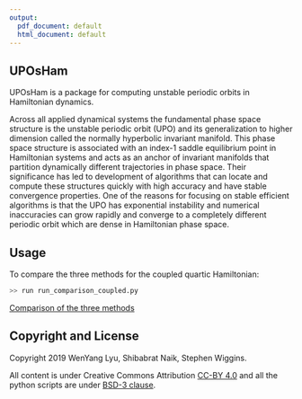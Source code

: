 ```yaml
---
output:
  pdf_document: default
  html_document: default
---
```

## UPOsHam
UPOsHam is a package for computing unstable periodic orbits in Hamiltonian dynamics.

Across all applied dynamical systems the fundamental phase space structure is the unstable periodic orbit (UPO) and its generalization to higher dimension called the normally hyperbolic invariant manifold. This phase space structure is associated with an index-1 saddle equilibrium point in Hamiltonian systems and acts as an anchor of invariant manifolds that partition dynamically different trajectories in phase space. Their significance has led to development of algorithms that can locate and compute these structures quickly with high accuracy and have stable convergence properties. One of the reasons for focusing on stable efficient algorithms is that the UPO has exponential instability and numerical inaccuracies can grow rapidly and converge to a completely different periodic orbit which are dense in Hamiltonian phase space.

## Usage

To compare the three methods for the coupled quartic Hamiltonian:

```python
>> run run_comparison_coupled.py
```
[Comparison of the three methods](tests/comparison_coupled.pdf)


## Copyright and License
Copyright 2019 WenYang Lyu, Shibabrat Naik, Stephen Wiggins. 

All content is under Creative Commons Attribution [CC-BY 4.0](https://creativecommons.org/licenses/by/4.0/legalcode.txt) and all the python scripts are under [BSD-3 clause](https://github.com/WyLyu/UPOsHam/blob/master/LICENSE).

